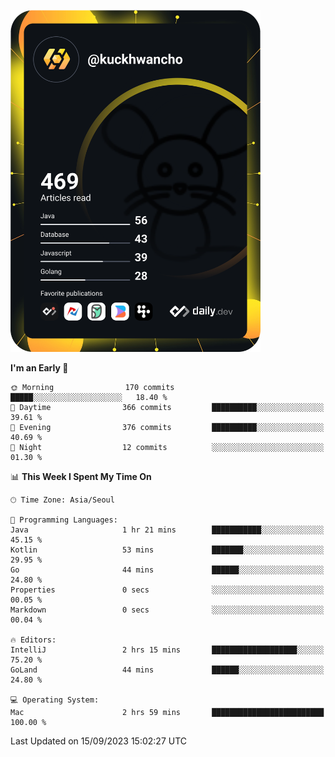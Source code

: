 <a href="https://app.daily.dev/kuckhwancho"><img src="https://github.com/kuckjwi0928/kuckjwi0928/blob/master/devcard.svg" width="400" alt="Kuckjwi Devcard"/></a>

<!--START_SECTION:waka-->
**I'm an Early 🐤** 

```text
🌞 Morning                170 commits         █████░░░░░░░░░░░░░░░░░░░░   18.40 % 
🌆 Daytime                366 commits         ██████████░░░░░░░░░░░░░░░   39.61 % 
🌃 Evening                376 commits         ██████████░░░░░░░░░░░░░░░   40.69 % 
🌙 Night                  12 commits          ░░░░░░░░░░░░░░░░░░░░░░░░░   01.30 % 
```


📊 **This Week I Spent My Time On** 

```text
🕑︎ Time Zone: Asia/Seoul

💬 Programming Languages: 
Java                     1 hr 21 mins        ███████████░░░░░░░░░░░░░░   45.15 % 
Kotlin                   53 mins             ███████░░░░░░░░░░░░░░░░░░   29.95 % 
Go                       44 mins             ██████░░░░░░░░░░░░░░░░░░░   24.80 % 
Properties               0 secs              ░░░░░░░░░░░░░░░░░░░░░░░░░   00.05 % 
Markdown                 0 secs              ░░░░░░░░░░░░░░░░░░░░░░░░░   00.04 % 

🔥 Editors: 
IntelliJ                 2 hrs 15 mins       ███████████████████░░░░░░   75.20 % 
GoLand                   44 mins             ██████░░░░░░░░░░░░░░░░░░░   24.80 % 

💻 Operating System: 
Mac                      2 hrs 59 mins       █████████████████████████   100.00 % 
```


 Last Updated on 15/09/2023 15:02:27 UTC
<!--END_SECTION:waka-->
